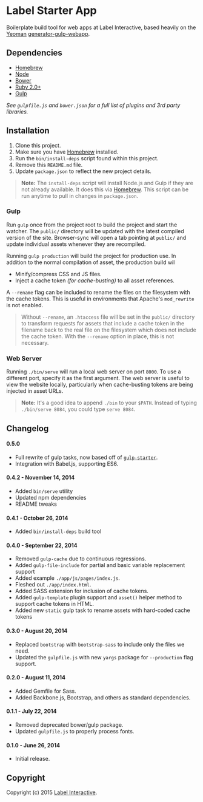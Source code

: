 # Label Starter App

Boilerplate build tool for web apps at Label Interactive, based heavily on the [Yeoman](http://yeoman.io/) [generator-gulp-webapp](https://github.com/yeoman/generator-gulp-webapp).

## Dependencies

 - [Homebrew](http://brew.sh)
 - [Node](http://nodejs.org/)
 - [Bower](http://bower.io/)
 - [Ruby 2.0+](http://ruby-lang.org)
 - [Gulp](http://gulpjs.com/)

*See `gulpfile.js` and `bower.json` for a full list of plugins and 3rd party libraries.*

## Installation

 1. Clone this project.
 2. Make sure you have [Homebrew](http://brew.sh/) installed.
 3. Run the `bin/install-deps` script found within this project.
 4. Remove this `README.md` file.
 5. Update `package.json` to reflect the new project details.

> **Note:** The `install-deps` script will install Node.js and Gulp if they are not already available. It does this via [Homebrew](http://brew.sh/). This script can be run anytime to pull in changes in `package.json`.

### Gulp

Run `gulp` once from the project root to build the project and start the watcher. The `public/` directory will be updated with the latest compiled version of the site. Browser-sync will open a tab pointing at `public/` and update individual assets whenever they are recompiled.

Running `gulp production` will build the project for production use.
In addition to the normal compilation of asset, the production build wil

 - Minify/compress CSS and JS files.
 - Inject a cache token *(for cache-busting)* to all asset references.

A `--rename` flag can be included to rename the files on the filesystem with the cache tokens. This is useful in environments that Apache's `mod_rewrite` is not enabled.

> Without `--rename`, an `.htaccess` file will be set in the `public/` directory to transform requests for assets that include a cache token in the filename back to the real file on the filesystem which does not include the cache token. With the `--rename` option in place, this is not necessary.
### Web Server

Running `./bin/serve` will run a local web server on port `8000`. To use a different port, specify it as the first argument. The web server is useful to view the website locally, particularly when cache-busting tokens are being injected in asset URLs.

> **Note:** It's a good idea to append `./bin` to your `$PATH`. Instead of typing `./bin/serve 8084`, you could type `serve 8084`.

## Changelog

#### 0.5.0

 - Full rewrite of gulp tasks, now based off of [`gulp-starter`](https://github.com/greypants/gulp-starter).
 - Integration with Babel.js, supporting ES6.

#### 0.4.2 - November 14, 2014

 - Added `bin/serve` utility
 - Updated npm dependencies
 - README tweaks

#### 0.4.1 - October 26, 2014

 - Added `bin/install-deps` build tool

#### 0.4.0 - September 22, 2014

 - Removed `gulp-cache` due to continuous regressions.
 - Added `gulp-file-include` for partial and basic variable replacement support
 - Added example `./app/js/pages/index.js`.
 - Fleshed out `./app/index.html`.
 - Added SASS extension for inclusion of cache tokens.
 - Added `gulp-template` plugin support and `asset()` helper method to support cache tokens in HTML.
 - Added new `static` gulp task to rename assets with hard-coded cache tokens

#### 0.3.0 - August 20, 2014

 - Replaced `bootstrap` with `bootstrap-sass` to include only the files we need.
 - Updated the `gulpfile.js` with new `yargs` package for `--production` flag support.

#### 0.2.0 - August 11, 2014

 - Added Gemfile for Sass.
 - Added Backbone.js, Bootstrap, and others as standard dependencies.

#### 0.1.1 - July 22, 2014

 - Removed deprecated bower/gulp package.
 - Updated `gulpfile.js` to properly process fonts.

#### 0.1.0 - June 26, 2014

 - Initial release.

## Copyright

Copyright (c) 2015 [Label Interactive](http://labelinteractive.com).
